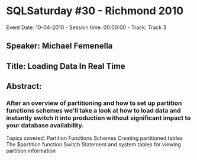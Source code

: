 # SQLSaturday #30 - Richmond 2010
Event Date: 10-04-2010 - Session time: 00:00:00 - Track: Track 3
## Speaker: Michael Femenella
## Title: Loading Data In Real Time
## Abstract:
### After an overview of partitioning and how to set up partition functions  schemes we'll take a look at how to load data and instantly switch it into production without significant impact to your database availability.
Topics covered:
Partition Functions  Schemes
Creating partitioned tables
The $partition function
Switch Statement
and system tables for viewing partition information
